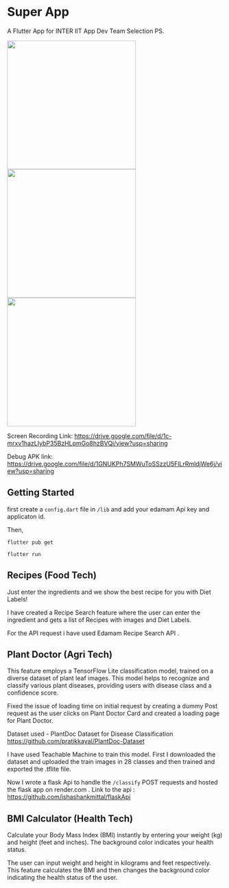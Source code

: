 # Super App

A Flutter App for INTER IIT App Dev Team Selection PS.

<p float="left">
  <img src="https://github.com/ishashankmittal/Super-App/assets/117439240/9e6622f9-ab09-4afe-af77-05ccf8b10fad" width="300" />
  <img src="https://github.com/ishashankmittal/Super-App/assets/117439240/578a3ff5-b3ff-48d6-8b7a-b83c40b363c3" width="300" /> 
  <img src="https://github.com/ishashankmittal/Super-App/assets/117439240/e57acf67-6346-4800-a08b-ded16d058b53" width="300" />
</p>

Screen Recording Link: https://drive.google.com/file/d/1c-mrxv1hazLIybP35BzHLpmGo8hzBVQi/view?usp=sharing

Debug APK link: https://drive.google.com/file/d/1GNUKPh7SMWuToSSzzU5FlLrRmldjWe6j/view?usp=sharing

## Getting Started

first create a ```config.dart``` file in ```/lib``` and add your edamam Api key and applicaton id.

Then,

```flutter pub get```

```flutter run```

## Recipes (Food Tech)

Just enter the ingredients and we show the best recipe for you with Diet Labels!

I have created a Recipe Search feature where the user can enter the ingredient and gets a list of Recipes with images and Diet Labels.

For the API request i have used Edamam Recipe Search API .



## Plant Doctor (Agri Tech)

This feature employs a TensorFlow Lite classification model, trained on a diverse dataset of plant leaf images. This model helps to recognize and classify various plant diseases, providing users with disease class and a confidence score.

Fixed the issue of loading time on initial request by creating a dummy Post request as the user clicks on Plant Doctor Card and created a loading page for Plant Doctor.

Dataset used - PlantDoc Dataset for Disease Classification
https://github.com/pratikkayal/PlantDoc-Dataset

I have used Teachable Machine to train this model. First I downloaded the dataset and uploaded the train images in 28 classes and then trained and exported the .tflite file.

Now I wrote a flask Api to handle the ```/classify``` POST requests and hosted the flask app on render.com .
Link to the api : https://github.com/ishashankmittal/flaskApi



## BMI Calculator (Health Tech)

Calculate your Body Mass Index (BMI) instantly by entering your weight (kg) and height (feet and inches). The background color indicates your health status.

The user can input weight and height in kilograms and feet respectively. This feature calculates the BMI and then changes the background color indicating the health status of the user.


